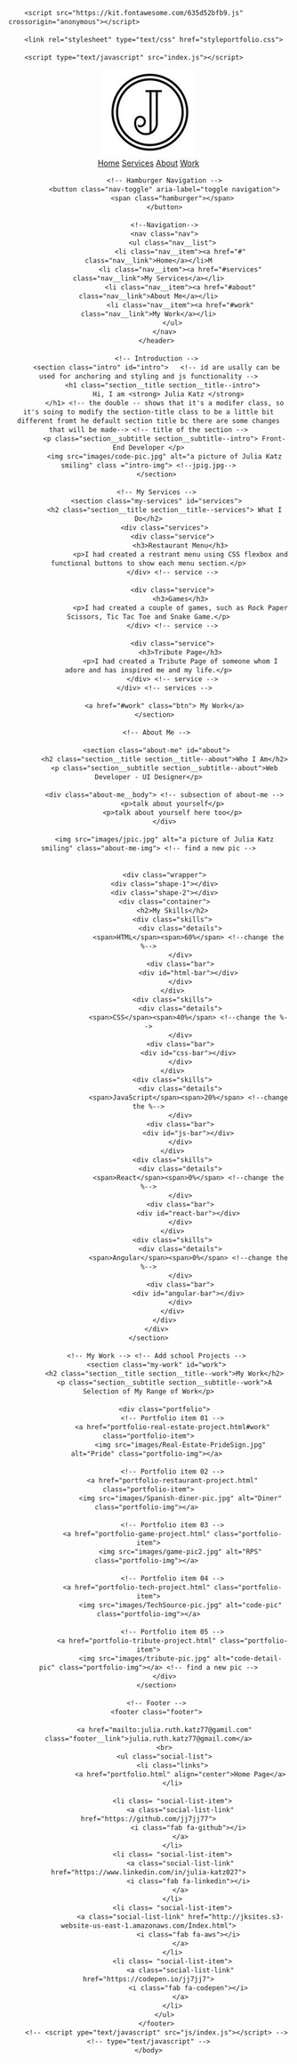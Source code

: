
<html lang="en">
	<head>
		<meta charset="UTF-8">
		<meta name="viewport" content="width=device-width, initial-scale=1.0"> <!-- content is to make sure that the website functions on small device and big ones.will work responsively-->
		<title>Julia's Portfolio Website</title>

<!-- font can u used from google font -->
		<script src="https://kit.fontawesome.com/635d52bfb9.js" crossorigin="anonymous"></script>

		<link rel="stylesheet" type="text/css" href="styleportfolio.css">

	 	<script type="text/javascript" src="index.js"></script>	
</head>
	<body>
		<header>
			<div class="logo">
				<a href="#" class="nav__item">
				<img class="logo" src="images/Julialogo.jpg" alt=""></a>	
			</div>
			<!-- Top NNavigation Bar -->
			<div class="navbar">
				<div class="nav--list">
				  <a class="nav-link nav-link-grow-up" href="#home">Home</a>
				  <a class="nav-link nav-link-grow-up" href="#services">Services</a>
				  <a class="nav-link nav-link-grow-up" href="#about">About</a>
				  <a class="nav-link nav-link-grow-up" href="#work">Work</a>
				</div>
			</div>

		    <!-- Hamburger Navigation -->
			<button class="nav-toggle" aria-label="toggle navigation">
				<span class="hamburger"></span>
			</button>

			<!--Navigation-->
			<nav class="nav">
				<ul class="nav__list">
					<li class="nav__item"><a href="#" class="nav__link">Home</a></li>M
					<li class="nav__item"><a href="#services" class="nav__link">My Services</a></li>
					<li class="nav__item"><a href="#about" class="nav__link">About Me</a></li>
					<li class="nav__item"><a href="#work" class="nav__link">My Work</a></li>
				</ul>
			</nav>
		</header>

		<!-- Introduction -->
		<section class="intro" id="intro">   <!-- id are usally can be used for anchoring and styling and js functionality -->
			<h1 class="section__title section__title--intro"> 
				Hi, I am <strong> Julia Katz </strong>	
			</h1> <!-- the double -- shows that it's a modifer class, so it's soing to modify the section-title class to be a little bit different fromt he default section title bc there are some changes that will be made--> <!-- title of the section -->
			<p class="section__subtitle section__subtitle--intro"> Front-End Developer </p>
			<img src="images/code-pic.jpg" alt="a picture of Julia Katz smiling" class ="intro-img"> <!--jpig.jpg-->
		</section>

		<!-- My Services -->
		<section class="my-services" id="services">
			<h2 class="section__title section__title--services"> What I Do</h2>
			<div class="services">
				<div class="service">
					<h3>Restaurant Menu</h3>
					<p>I had created a restrant menu using CSS flexbox and functional buttons to show each menu section.</p>
				</div> <!-- service -->

				<div class="service">
					<h3>Games</h3>
					<p>I had created a couple of games, such as Rock Paper Scissors, Tic Tac Toe and Snake Game.</p>
				</div> <!-- service -->

				<div class="service">
					<h3>Tribute Page</h3>
					<p>I had created a Tribute Page of someone whom I adore and has inspired me and my life.</p>
				</div> <!-- service -->
			</div> <!-- services -->

			<a href="#work" class="btn"> My Work</a>
		</section> 

		<!-- About Me -->

		<section class="about-me" id="about">
			<h2 class="section__title section__title--about">Who I Am</h2>
			<p class="section__subtitle section__subtitle--about">Web Developer - UI Designer</p>

			<div class="about-me__body"> <!-- subsection of about-me -->
				<p>talk about yourself</p>
				<p>talk about yourself here too</p>
			</div>

			<img src="images/jpic.jpg" alt="a picture of Julia Katz smiling" class="about-me-img"> <!-- find a new pic -->
		
		
			<div class="wrapper">
			<div class="shape-1"></div>
			<div class="shape-2"></div>
			<div class="container">
				<h2>My Skills</h2>
				<div class="skills">
					<div class="details">
						<span>HTML</span><span>60%</span> <!--change the %-->
					</div>
					<div class="bar">
						<div id="html-bar"></div>
					</div>
				</div>
				<div class="skills">
					<div class="details">
						<span>CSS</span><span>40%</span> <!--change the %-->
					</div>
					<div class="bar">
						<div id="css-bar"></div>
					</div>
				</div>
				<div class="skills">
					<div class="details">
						<span>JavaScript</span><span>20%</span> <!--change the %-->
					</div>
					<div class="bar">
						<div id="js-bar"></div>
					</div>
				</div>
				<div class="skills">
					<div class="details">
						<span>React</span><span>0%</span> <!--change the %-->
					</div>
					<div class="bar">
						<div id="react-bar"></div>
					</div>
				</div>
				<div class="skills">
					<div class="details">
						<span>Angular</span><span>0%</span> <!--change the %-->
					</div>
					<div class="bar">
						<div id="angular-bar"></div>
					</div>
				</div>
			</div>
		</div>
	</section>
	
		<!-- My Work --> <!-- Add school Projects -->
		<section class="my-work" id="work">
			<h2 class="section__title section__title--work">My Work</h2>
			<p class="section__subtitle section__subtitle--work">A Selection of My Range of Work</p>

			<div class="portfolio">
				<!-- Portfolio item 01 -->
				<a href="portfolio-real-estate-project.html#work" class="portfolio-item">
					<img src="images/Real-Estate-PrideSign.jpg" alt="Pride" class="portfolio-img"></a> 

				<!-- Portfolio item 02 -->
				<a href="portfolio-restaurant-project.html" class="portfolio-item">
					<img src="images/Spanish-diner-pic.jpg" alt="Diner" class="portfolio-img"></a> 

				<!-- Portfolio item 03 -->
				<a href="portfolio-game-project.html" class="portfolio-item">
					<img src="images/game-pic2.jpg" alt="RPS" class="portfolio-img"></a> 

				<!-- Portfolio item 04 -->
				<a href="portfolio-tech-project.html" class="portfolio-item">
					<img src="images/TechSource-pic.jpg" alt="code-pic" class="portfolio-img"></a>

				<!-- Portfolio item 05 -->
				<a href="portfolio-tribute-project.html" class="portfolio-item">
					<img src="images/tribute-pic.jpg" alt="code-detail-pic" class="portfolio-img"></a> <!-- find a new pic -->
			</div>
		</section>

		<!-- Footer -->
		<footer class="footer">
			
			<a href="mailto:julia.ruth.katz77@gamil.com" class="footer__link">julia.ruth.katz77@gmail.com</a>
			<br>
			<ul class="social-list">
				<li class="links">
					<a href="portfolio.html" align="center">Home Page</a>
				</li>

				<li class= "social-list-item">
					<a class="social-list-link" href="https://github.com/jj7jj77">
						<i class="fab fa-github"></i>
					</a>
				</li>
				<li class= "social-list-item">
					<a class="social-list-link" href="https://www.linkedin.com/in/julia-katz027">
						<i class="fab fa-linkedin"></i>
					</a>
				</li>
				<li class= "social-list-item">
					<a class="social-list-link" href="http://jksites.s3-website-us-east-1.amazonaws.com/Index.html">
						<i class="fab fa-aws"></i>
					</a>
				</li>
				<li class= "social-list-item">
					<a class="social-list-link" href="https://codepen.io/jj7jj7">
						<i class="fab fa-codepen"></i>
					</a>
				</li>
			</ul>
		</footer>
		<!-- <script ype="text/javascript" src="js/index.js"></script> --> <!-- type="text/javascript" -->
	</body>
</html>



